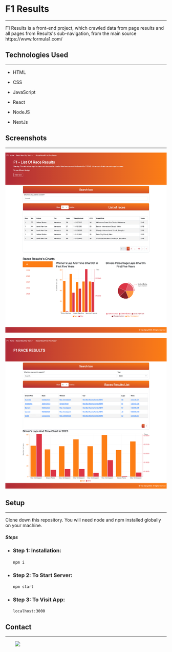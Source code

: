 <h1>F1 Results</h1>
<hr><p>F1 Results is a front-end project, which crawled data from page results and all pages from Results's sub-navigation, from the main source https://www.formula1.com/</p><h2>Technologies Used</h2>
<hr><ul>
<li>HTML</li>
</ul><ul>
<li>CSS</li>
</ul><ul>
<li>JavaScript</li>
</ul><ul>
<li>React</li>
</ul><ul>
<li>NodeJS</li>
</ul><ul>
<li>NextJs</li>
</ul><h2>Screenshots</h2>
<hr><p><img src="https://github.com/RubyDang/formula-1-race-results/blob/e0958d4465e0d6c1e0b5cd12d6ba29b29650eb8f/front-end/public/rrffy_page.png" alt=""></p><p><img src="https://github.com/RubyDang/formula-1-race-results/blob/e0958d4465e0d6c1e0b5cd12d6ba29b29650eb8f/front-end/public/rrby_page.png" alt=""></p><h2>Setup</h2>
<hr><p>Clone down this repository. You will need node and npm installed globally on your machine.</p><h5>Steps</h5><ul>
<li><h3>Step 1: Installation: </h3><p><code>npm i</code></p></li>
<li><h3>Step 2: To Start Server: </h3><p><code>npm start</code></p></li>
<li><h3>Step 3: To Visit App: </h3><p><code>localhost:3000</code></p></li>
</ul><h2>Contact</h2>
<hr><p><span style="margin-right: 30px;"></span><a href="https://github.com/RubyDang"><img target="_blank" src="https://cdn.jsdelivr.net/gh/devicons/devicon/icons/github/github-original.svg" style="width: 10%;"></a></p>
